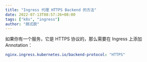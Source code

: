 ```yaml
---
title: "Ingress 代理 HTTPS Backend 的方法"
date: 2022-07-13T08:57:26+08:00
tags: ["k8s", "ingress"]
author: "颇忒脱"
---
```


<!--more-->

如果你有一个服务，它是 HTTPS 协议的，那么需要在 Ingress 上添加 Annotation：

```yaml
nginx.ingress.kubernetes.io/backend-protocol: "HTTPS"
```

[1]: https://kubernetes.github.io/ingress-nginx/user-guide/nginx-configuration/annotations/#backend-protocol